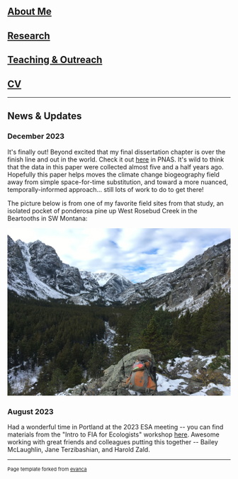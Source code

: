 ## [About Me](/pages/background)
## [Research](/pages/research)
## [Teaching & Outreach](/pages/teaching)
## [CV](/pdf/dperret_cv.pdf)

---

## News & Updates

### December 2023

It's finally out! Beyond excited that my final dissertation chapter is over the finish line and out in the world. Check it out [here](https://www.pnas.org/doi/10.1073/pnas.2304404120) in PNAS. It's wild to think that the data in this paper were collected almost five and a half years ago. Hopefully this paper helps moves the climate change biogeography field away from simple space-for-time substitution, and toward a more nuanced, temporally-informed approach... still lots of work to do to get there!

The picture below is from one of my favorite field sites from that study, an isolated pocket of ponderosa pine up West Rosebud Creek in the Beartooths in SW Montana:

<img src="/images/IMG_4311.JPG?raw=true"/>


### August 2023

Had a wonderful time in Portland at the 2023 ESA meeting -- you can find materials from the "Intro to FIA for Ecologists" workshop [here](https://github.com/daniel-perret/FIA-workshop-ESA2023). Awesome working with great friends and colleagues putting this together -- Bailey McLaughlin, Jane Terzibashian, and Harold Zald.

---
<p style="font-size:11px">Page template forked from <a href="https://github.com/evanca/quick-portfolio">evanca</a></p>
<!-- Remove above link if you don't want to attibute -->
